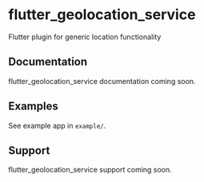 # flutter_geolocation_service

Flutter plugin for generic location functionality

## Documentation

flutter_geolocation_service documentation coming soon.

## Examples

See example app in `example/`.

## Support

flutter_geolocation_service support coming soon.